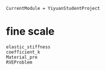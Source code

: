 ```@meta
CurrentModule = YiyuanStudentProject
```

# fine scale


```@docs
elastic_stiffness
coefficient_k
Material_pre
RVEProblem
```